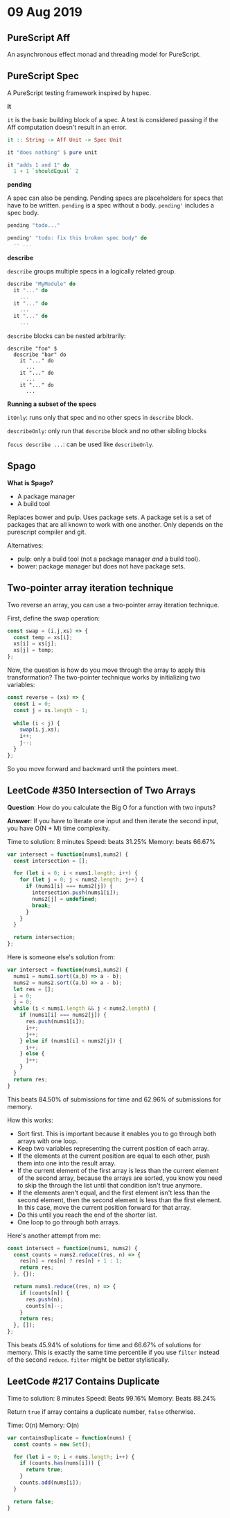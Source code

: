 # 09 Aug 2019

## PureScript Aff

An asynchronous effect monad and threading model for PureScript.

## PureScript Spec

A PureScript testing framework inspired by hspec.

**it**

`it` is the basic building block of a spec.
A test is considered passing if the Aff computation doesn't result in an error.

```purescript
it :: String -> Aff Unit -> Spec Unit
```

```purescript
it "does nothing" $ pure unit

it "adds 1 and 1" do 
  1 + 1 `shouldEqual` 2
```

**pending**

A spec can also be pending.
Pending specs are placeholders for specs that have to be written.
`pending` is a spec without a body.
`pending'` includes a spec body.

```purescript
pending "todo..."

pending' "todo: fix this broken spec body" do
  -- ...
```

**describe**

`describe` groups multiple specs in a logically related group.

```purescript
describe "MyModule" do
  it "..." do
    ...
  it "..." do
    ...
  it "..." do
    ...
```

`describe` blocks can be nested arbitrarily:

```
describe "foo" $
  describe "bar" do
    it "..." do
      ...
    it "..." do
      ...
    it "..." do
      ...
```

**Running a subset of the specs**

`itOnly`: runs only that spec and no other specs in `describe` block.

`describeOnly`: only run that `describe` block and no other sibling blocks

`focus describe ...`: can be used like `describeOnly`.

## Spago

**What is Spago?**

- A package manager
- A build tool

Replaces bower and pulp.
Uses package sets.
A package set is a set of packages that are all known to work with one another.
Only depends on the purescript compiler and git.

Alternatives:

- pulp: only a build tool (not a package manager _and_ a build tool).
- bower: package manager but does not have package sets.

## Two-pointer array iteration technique

Two reverse an array, you can use a two-pointer array iteration technique.

First, define the swap operation:

```javascript
const swap = (i,j,xs) => {
  const temp = xs[i];
  xs[i] = xs[j];
  xs[j] = temp;
};
```

Now, the question is how do you move through the array to apply this 
transformation?
The two-pointer technique works by initializing two variables:

```javascript
const reverse = (xs) => {
  const i = 0;
  const j = xs.length - 1;
 
  while (i < j) {
    swap(i,j,xs);
    i++;
    j--;
  }
};
```

So you move forward and backward until the pointers meet.

## LeetCode #350 Intersection of Two Arrays

**Question**: How do you calculate the Big O for a function with two inputs?

**Answer**: If you have to iterate one input and then iterate the second input, 
you have O(N + M) time complexity.

Time to solution: 8 minutes
Speed: beats 31.25%
Memory: beats 66.67%

```javascript
var intersect = function(nums1,nums2) {
  const intersection = [];

  for (let i = 0; i < nums1.length; i++) {
    for (let j = 0; j < nums2.length; j++) {
      if (nums1[i] === nums2[j]) {
        intersection.push(nums1[i]);
        nums2[j] = undefined;
        break;
      }
    }
  }

  return intersection;
};
```

Here is someone else's solution from:

```javascript
var intersect = function(nums1,nums2) {
  nums1 = nums1.sort((a,b) => a - b);
  nums2 = nums2.sort((a,b) => a - b);
  let res = [];
  i = 0;
  j = 0;
  while (i < nums1.length && j < nums2.length) {
    if (nums1[i] === nums2[j]) {
      res.push(nums1[i]);
      i++;
      j++;
    } else if (nums1[i] < nums2[j]) {
      i++;
    } else {
      j++;
    }
  }
  return res;
}
```

This beats 84.50% of submissions for time and 62.96% of submissions for memory.

How this works:

- Sort first. This is important because it enables you to go through both arrays
  with one loop.
- Keep two variables representing the current position of each array.
- If the elements at the current position are equal to each other, push them 
  into one into the result array.
- If the current element of the first array is less than the current element of
  the second array, because the arrays are sorted, you know you need to skip the
  through the list until that condition isn't true anymore.
- If the elements aren't equal, and the first element isn't less than the second
  element, then the second element is less than the first element. In this case,
  move the current position forward for that array.
- Do this until you reach the end of the shorter list.
- One loop to go through both arrays.

Here's another attempt from me:

```javascript
const intersect = function(nums1, nums2) {
  const counts = nums2.reduce((res, n) => {
    res[n] = res[n] ? res[n] + 1 : 1;
    return res;
  }, {});

  return nums1.reduce((res, n) => {
    if (counts[n]) {
      res.push(n);
      counts[n]--;
    }
    return res;
  }, []);
};
```

This beats 45.94% of solutions for time and 66.67% of solutions for memory.
This is exactly the same time percentile if you use `filter` instead of the 
second `reduce`.
`filter` might be better stylistically.

## LeetCode #217 Contains Duplicate

Time to solution: 8 minutes
Speed: Beats 99.16%
Memory: Beats 88.24%

Return `true` if array contains a duplicate number, `false` otherwise.

Time: O(n)
Memory: O(n)

```javascript
var containsDuplicate = function(nums) {
  const counts = new Set();

  for (let i = 0; i < nums.length; i++) {
    if (counts.has(nums[i])) {
      return true;
    }
    counts.add(nums[i]);
  }

  return false;
}
```
